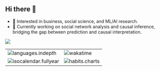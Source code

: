 ## Hi there 👋

<!--
**ZaccWu/ZaccWu** is a ✨ _special_ ✨ repository because its `README.md` (this file) appears on your GitHub profile.

Here are some ideas to get you started:
-->

- 🔭 Interested in business, social science, and ML/AI research.
- 🌱 Currently working on social network analysis and causal inference, bridging the gap between prediction and causal interpretation.


<picture>
  <source media="(prefers-color-scheme: dark)" srcset="https://github-readme-streak-stats.herokuapp.com/?user=ZaccWu&theme=dark&hide_border=true" />
  <source media="(prefers-color-scheme: light)" srcset="https://github-readme-streak-stats.herokuapp.com/?user=ZaccWu&theme=light&hide_border=true" />
  <img src="https://github-readme-streak-stats.herokuapp.com/?user=ZaccWu&theme=dark&hide_border=true" />
</picture>

<table>
  <tr>
    <td><img src="https://cdn.jsdelivr.net/gh/ZaccWu/ZaccWu/github-metrics/languages.indepth.svg" alt="languages.indepth" /></td>
    <td><img src="https://cdn.jsdelivr.net/gh/ZaccWu/ZaccWu/github-metrics/wakatime.svg" alt="wakatime" /></td>
  </tr>
  <tr>
    <td><img src="https://cdn.jsdelivr.net/gh/ZaccWu/ZaccWu/github-metrics/isocalendar.fullyear.svg" alt="isocalendar.fullyear" /></td>
    <td><img src="https://cdn.jsdelivr.net/gh/ZaccWu/ZaccWu/github-metrics/habits.charts.svg" alt="habits.charts" /></td>
  </tr>
</table>
